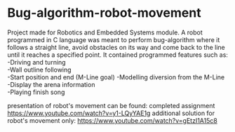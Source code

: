 # Bug-algorithm-robot-movement

Project made for Robotics and Embedded Systems module. A robot programmed in C language was meant to perform bug-algorithm where it follows a straight line,
avoid obstacles on its way and come back to the line until it reaches a specified point. It contained programmed features such as:  
-Driving and turning  
-Wall outline following  
-Start position and end (M-Line goal)
-Modelling diversion from the M-Line  
-Display the arena information  
-Playing finish song

presentation of robot's movement can be found: 
completed assignment https://www.youtube.com/watch?v=y1-LQyYAE1g
additional solution for robot's movement only: https://www.youtube.com/watch?v=gEtzI1A15c8
